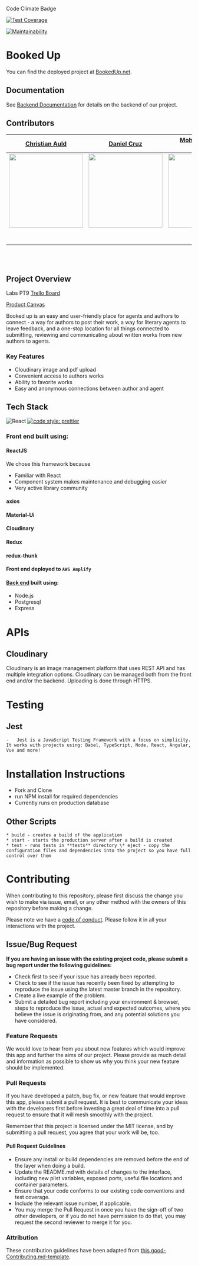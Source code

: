 Code Climate Badge

[![Test Coverage](https://api.codeclimate.com/v1/badges/d1b4843c0a345d18324f/test_coverage)](https://codeclimate.com/github/Lambda-School-Labs/booked-up-fe/test_coverage)

[![Maintainability](https://api.codeclimate.com/v1/badges/a7102654cee73af9a6e2/maintainability)](https://codeclimate.com/github/Lambda-School-Labs/booked-up-fe/maintainability)

# Booked Up

You can find the deployed project at [BookedUp.net](https://bookedup.net).

## Documentation

See [Backend Documentation](https://github.com/Lambda-School-Labs/booked-up-be/blob/master/README.md) for details on the backend of our project.

## Contributors


|                                       [Christian Auld](https://github.com/cauld19)                                        |                                       [Daniel Cruz](https://github.com/)                                        |                                       [Mohammad Shafi Masoumi](https://github.com/)                                        |                                       [Derek Glynn](https://github.com/wolfwood87)                                        |                                       [Nathan Loveless](https://github.com/)                                        |
| :-----------------------------------------------------------------------------------------------------------: | :-----------------------------------------------------------------------------------------------------------: | :-----------------------------------------------------------------------------------------------------------: | :-----------------------------------------------------------------------------------------------------------: | :-----------------------------------------------------------------------------------------------------------: |
|                      [<img src="https://avatars1.githubusercontent.com/u/50849710?s=400&u=5b809cdc42daa555eb49b00ace39bbb5bcaa6dd7&v=4" width = "200" />](https://github.com/cauld19)                       |                      [<img src="https://avatars0.githubusercontent.com/u/52811884?s=400&u=926f9ebd56b68e5be070d94be4199b4afa4a9dbe&v=4" width = "200" />](https://github.com/)                       |                      [<img src="https://www.dalesjewelers.com/wp-content/uploads/2018/10/placeholder-silhouette-male.png" width = "200" />](https://github.com/)                       |                      [<img src="https://avatars3.githubusercontent.com/u/48306976?s=460&u=f8746fdb660c8f2aea575bd6995e48e2a534f477&v=4" width = "200" />](https://github.com/wolfwood87)                       |                      [<img src="https://avatars2.githubusercontent.com/u/51862134?s=400&u=8fafe29cd257fef63b7b0f3d1682e6eea17f1bec&v=4" width = "200" />](https://github.com/)                       |
|                 [<img src="https://github.com/favicon.ico" width="15"> ](https://github.com/)                 |            [<img src="https://github.com/favicon.ico" width="15"> ](https://github.com/danielcruz1)             |           [<img src="https://github.com/favicon.ico" width="15"> ](https://github.com/Mister-Corn)            |          [<img src="https://github.com/favicon.ico" width="15"> ](https://github.com/wolfwood87)           |            [<img src="https://github.com/favicon.ico" width="15"> ](https://github.com/nathan-loveless)             |
| [ <img src="https://static.licdn.com/sc/h/al2o9zrvru7aqj8e1x2rzsrca" width="15"> ](https://www.linkedin.com/in/christian-auld) | [ <img src="https://static.licdn.com/sc/h/al2o9zrvru7aqj8e1x2rzsrca" width="15"> ](https://www.linkedin.com/in/danielpcruz) | [ <img src="https://static.licdn.com/sc/h/al2o9zrvru7aqj8e1x2rzsrca" width="15"> ](https://www.linkedin.com/) | [ <img src="https://static.licdn.com/sc/h/al2o9zrvru7aqj8e1x2rzsrca" width="15"> ](https://www.linkedin.com/in/derek-glynn) | [ <img src="https://static.licdn.com/sc/h/al2o9zrvru7aqj8e1x2rzsrca" width="15"> ](https://www.linkedin.com/in/nathanloveless/) |

<br>
<br>

## Project Overview

Labs PT9 [Trello Board](https://trello.com/b/wIkEvDjX/labspt9-booked-up)

[Product Canvas](https://www.notion.so/Vision-Problem-Objectives-fe806f460861498d92169d4a28a8cbe6)

Booked up is an easy and user-friendly place for agents and authors to connect - a way for authors to post their work, a way for literary agents to leave feedback, and a one-stop location for all things connected to submitting, reviewing and communicating about written works from new authors to agents.

### Key Features

- Cloudinary image and pdf upload
- Convenient access to authors works
- Ability to favorite works
- Easy and anonymous connections between author and agent

## Tech Stack

![React](https://img.shields.io/badge/react-v16.7.0--alpha.2-blue.svg)
[![code style: prettier](https://img.shields.io/badge/code_style-prettier-ff69b4.svg?style=flat-square)](https://github.com/prettier/prettier)

### Front end built using:

#### ReactJS

We chose this framework because

- Familiar with React
- Component system makes maintenance and debugging easier
- Very active library community

#### axios

#### Material-Ui

#### Cloudinary

#### Redux

#### redux-thunk

#### Front end deployed to `AWS Amplify`

#### [Back end](https://github.com/Lambda-School-Labs/booked-up-be) built using:

- Node.js
- Postgresql
- Express

# APIs

## Cloudinary

Cloudinary is an image management platform that uses REST API and has multiple integration options. Cloudinary can be managed both from the front end and/or the backend. Uploading is done through HTTPS.

# Testing

## Jest

    -   Jest is a JavaScript Testing Framework with a focus on simplicity. It works with projects using: Babel, TypeScript, Node, React, Angular, Vue and more!

# Installation Instructions

- Fork and Clone
- run NPM install for required dependencies
- Currently runs on production database

## Other Scripts

    * build - creates a build of the application
    * start - starts the production server after a build is created
    * test - runs tests in **tests** directory \* eject - copy the configuration files and dependencies into the project so you have full control over them

# Contributing

When contributing to this repository, please first discuss the change you wish to make via issue, email, or any other method with the owners of this repository before making a change.

Please note we have a [code of conduct](./CODE_OF_CONDUCT.md). Please follow it in all your interactions with the project.

## Issue/Bug Request

**If you are having an issue with the existing project code, please submit a bug report under the following guidelines:**

- Check first to see if your issue has already been reported.
- Check to see if the issue has recently been fixed by attempting to reproduce the issue using the latest master branch in the repository.
- Create a live example of the problem.
- Submit a detailed bug report including your environment & browser, steps to reproduce the issue, actual and expected outcomes, where you believe the issue is originating from, and any potential solutions you have considered.

### Feature Requests

We would love to hear from you about new features which would improve this app and further the aims of our project. Please provide as much detail and information as possible to show us why you think your new feature should be implemented.

### Pull Requests

If you have developed a patch, bug fix, or new feature that would improve this app, please submit a pull request. It is best to communicate your ideas with the developers first before investing a great deal of time into a pull request to ensure that it will mesh smoothly with the project.

Remember that this project is licensed under the MIT license, and by submitting a pull request, you agree that your work will be, too.

#### Pull Request Guidelines

- Ensure any install or build dependencies are removed before the end of the layer when doing a build.
- Update the README.md with details of changes to the interface, including new plist variables, exposed ports, useful file locations and container parameters.
- Ensure that your code conforms to our existing code conventions and test coverage.
- Include the relevant issue number, if applicable.
- You may merge the Pull Request in once you have the sign-off of two other developers, or if you do not have permission to do that, you may request the second reviewer to merge it for you.

### Attribution

These contribution guidelines have been adapted from [this good-Contributing.md-template](https://gist.github.com/PurpleBooth/b24679402957c63ec426).
